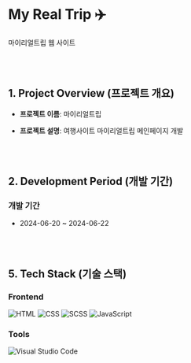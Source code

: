 # My Real Trip ✈️
마이리얼트립 웹 사이트 


<br><br>  


## 1. Project Overview (프로젝트 개요)  


- **프로젝트 이름**: 마이리얼트립


- **프로젝트 설명**: 여행사이트 마이리얼트립 메인페이지 개발   

<br><br>  


## 2. Development Period (개발 기간)

### 개발 기간
-  2024-06-20 ~ 2024-06-22


<br><br>  


## 5. Tech Stack (기술 스택)

### Frontend
![HTML](https://img.shields.io/badge/HTML-E34F26?style=for-the-badge&logo=html5&logoColor=white)
![CSS](https://img.shields.io/badge/CSS-1572B6?style=for-the-badge&logo=css3&logoColor=white)
![SCSS](https://img.shields.io/badge/SCSS-CC6699?style=for-the-badge&logo=sass&logoColor=white)
![JavaScript](https://img.shields.io/badge/JavaScript-F7DF1E?style=for-the-badge&logo=javascript&logoColor=black)


### Tools
![Visual Studio Code](https://img.shields.io/badge/VS%20Code-007ACC?style=for-the-badge&logo=visual-studio-code&logoColor=white)

<br><br>
